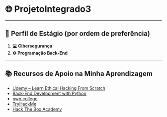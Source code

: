 # 🌐 ProjetoIntegrado3

---

## 🧭 **Perfil de Estágio (por ordem de preferência)**

1. **💻 Cibersegurança**
2. **⚙️ Programação Back‑End**

---

## 📚 **Recursos de Apoio na Minha Aprendizagem**

* [Udemy – Learn Ethical Hacking From Scratch](https://www.udemy.com/course/learn-ethical-hacking-from-scratch/)
* [Back-End Development with Python](https://www.freecodecamp.org/news/backend-web-development-with-python-full-course/)
* [pwn.college](https://pwn.college/)
* [TryHackMe](https://tryhackme.com/)
* [Hack The Box Academy](https://academy.hackthebox.com/)
